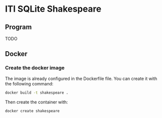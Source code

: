 # ITI SQLite Shakespeare

## Program

TODO

## Docker

### Create the docker image

The image is already configured in the Dockerfile file. You can create it with the following command:

```bash
docker build -t shakespeare .
```

Then create the container with:

```bash
docker create shakespeare
```
